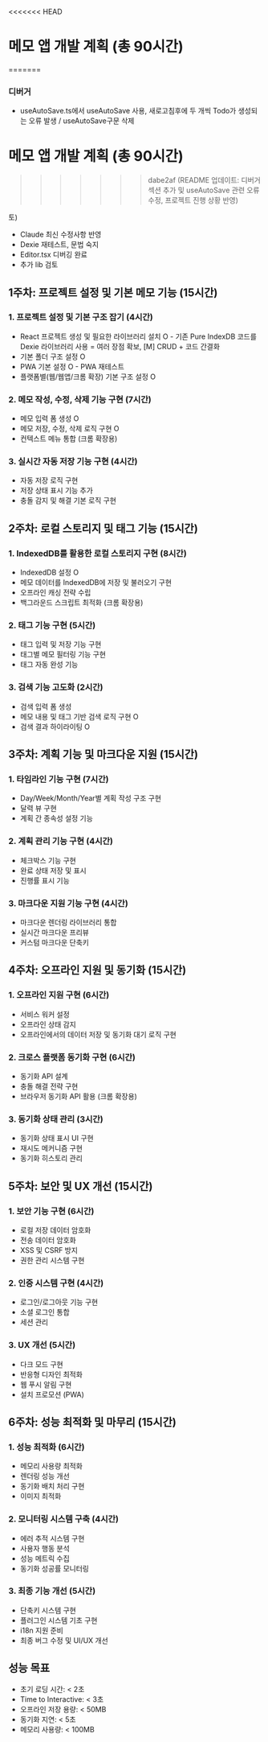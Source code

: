 <<<<<<< HEAD
# 메모 앱 개발 계획 (총 90시간) 
=======
### 디버거

- useAutoSave.ts에서 useAutoSave 사용, 새로고침후에 두 개씩 Todo가 생성되는 오류 발생 / useAutoSave구문 삭제

# 메모 앱 개발 계획 (총 90시간)
>>>>>>> dabe2af (README 업데이트: 디버거 섹션 추가 및 useAutoSave 관련 오류 수정, 프로젝트 진행 상황 반영)

토) 
- Claude 최신 수정사항 반영
- Dexie 재테스트, 문법 숙지
- Editor.tsx 디버깅 완료
- 추가 lib 검토

## 1주차: 프로젝트 설정 및 기본 메모 기능 (15시간)

### 1. 프로젝트 설정 및 기본 구조 잡기 (4시간)
- React 프로젝트 생성 및 필요한 라이브러리 설치 O - 기존 Pure IndexDB 코드를 Dexie 라이브러리 사용 = 여러 장점 확보, [M] CRUD + 코드 간결화
- 기본 폴더 구조 설정 O
- PWA 기본 설정 O - PWA 재테스트
- 플랫폼별(웹/웹앱/크롬 확장) 기본 구조 설정 O

### 2. 메모 작성, 수정, 삭제 기능 구현 (7시간)
- 메모 입력 폼 생성 O
- 메모 저장, 수정, 삭제 로직 구현 O
- 컨텍스트 메뉴 통합 (크롬 확장용)

### 3. 실시간 자동 저장 기능 구현 (4시간)
- 자동 저장 로직 구현
- 저장 상태 표시 기능 추가
- 충돌 감지 및 해결 기본 로직 구현

## 2주차: 로컬 스토리지 및 태그 기능 (15시간)

### 1. IndexedDB를 활용한 로컬 스토리지 구현 (8시간)
- IndexedDB 설정 O
- 메모 데이터를 IndexedDB에 저장 및 불러오기 구현
- 오프라인 캐싱 전략 수립
- 백그라운드 스크립트 최적화 (크롬 확장용)

### 2. 태그 기능 구현 (5시간)
- 태그 입력 및 저장 기능 구현
- 태그별 메모 필터링 기능 구현
- 태그 자동 완성 기능

### 3. 검색 기능 고도화 (2시간)
- 검색 입력 폼 생성
- 메모 내용 및 태그 기반 검색 로직 구현 O
- 검색 결과 하이라이팅 O

## 3주차: 계획 기능 및 마크다운 지원 (15시간)

### 1. 타임라인 기능 구현 (7시간)
- Day/Week/Month/Year별 계획 작성 구조 구현
- 달력 뷰 구현
- 계획 간 종속성 설정 기능

### 2. 계획 관리 기능 구현 (4시간)
- 체크박스 기능 구현
- 완료 상태 저장 및 표시
- 진행률 표시 기능

### 3. 마크다운 지원 기능 구현 (4시간)
- 마크다운 렌더링 라이브러리 통합
- 실시간 마크다운 프리뷰
- 커스텀 마크다운 단축키

## 4주차: 오프라인 지원 및 동기화 (15시간)

### 1. 오프라인 지원 구현 (6시간)
- 서비스 워커 설정
- 오프라인 상태 감지
- 오프라인에서의 데이터 저장 및 동기화 대기 로직 구현

### 2. 크로스 플랫폼 동기화 구현 (6시간)
- 동기화 API 설계
- 충돌 해결 전략 구현
- 브라우저 동기화 API 활용 (크롬 확장용)

### 3. 동기화 상태 관리 (3시간)
- 동기화 상태 표시 UI 구현
- 재시도 메커니즘 구현
- 동기화 히스토리 관리

## 5주차: 보안 및 UX 개선 (15시간)

### 1. 보안 기능 구현 (6시간)
- 로컬 저장 데이터 암호화
- 전송 데이터 암호화
- XSS 및 CSRF 방지
- 권한 관리 시스템 구현

### 2. 인증 시스템 구현 (4시간)
- 로그인/로그아웃 기능 구현
- 소셜 로그인 통합
- 세션 관리

### 3. UX 개선 (5시간)
- 다크 모드 구현
- 반응형 디자인 최적화
- 웹 푸시 알림 구현
- 설치 프로모션 (PWA)

## 6주차: 성능 최적화 및 마무리 (15시간)

### 1. 성능 최적화 (6시간)
- 메모리 사용량 최적화
- 렌더링 성능 개선
- 동기화 배치 처리 구현
- 이미지 최적화

### 2. 모니터링 시스템 구축 (4시간)
- 에러 추적 시스템 구현
- 사용자 행동 분석
- 성능 메트릭 수집
- 동기화 성공률 모니터링

### 3. 최종 기능 개선 (5시간)
- 단축키 시스템 구현
- 플러그인 시스템 기초 구현
- i18n 지원 준비
- 최종 버그 수정 및 UI/UX 개선

## 성능 목표
- 초기 로딩 시간: < 2초
- Time to Interactive: < 3초
- 오프라인 저장 용량: < 50MB
- 동기화 지연: < 5초
- 메모리 사용량: < 100MB